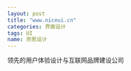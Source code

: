 ```yaml
---
layout: post
title: "www.niceui.cn"
categories: 界面设计
tags: UI
name: 奈思设计
---
```

领先的用户体验设计与互联网品牌建设公司
<!--break-->
